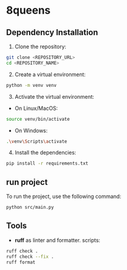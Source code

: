 # 8queens

## Dependency Installation

1. Clone the repository:

```sh
git clone <REPOSITORY_URL>
cd <REPOSITORY_NAME>
```

2. Create a virtual environment:

```sh
python -m venv venv
```

3. Activate the virtual environment:

- On Linux/MacOS:

```sh
source venv/bin/activate
```

- On Windows:

```sh
.\venv\Scripts\activate
```

4. Install the dependencies:

```sh
pip install -r requirements.txt
```

## run project

To run the project, use the following command:

```sh
python src/main.py
```

## Tools

- **ruff** as linter and formatter. scripts:

```sh
ruff check .
ruff check --fix .
ruff format
```
